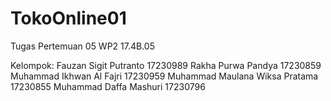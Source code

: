 # TokoOnline01
Tugas Pertemuan 05 WP2 17.4B.05

Kelompok:
Fauzan Sigit Putranto 17230989 
Rakha Purwa Pandya 17230859 
Muhammad Ikhwan Al Fajri 17230959 
Muhammad Maulana Wiksa Pratama 17230855 
Muhammad Daffa Mashuri 17230796
